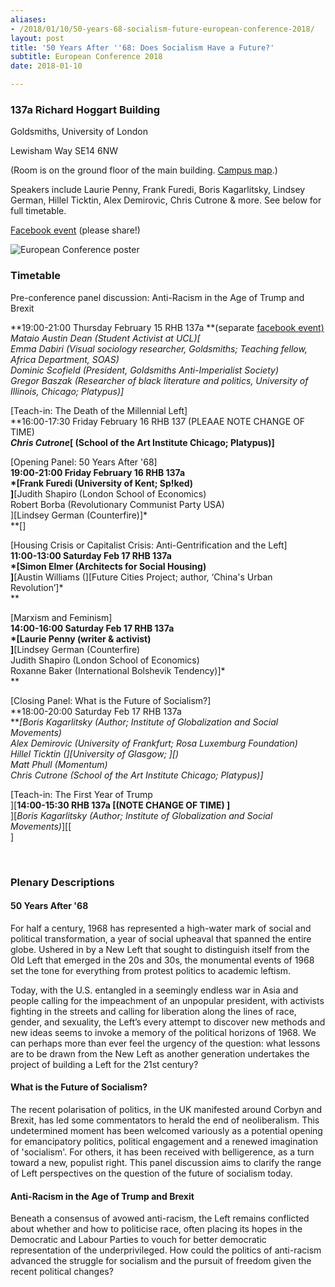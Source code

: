 ```yaml
---
aliases:
- /2018/01/10/50-years-68-socialism-future-european-conference-2018/
layout: post
title: '50 Years After ''68: Does Socialism Have a Future?'
subtitle: European Conference 2018
date: 2018-01-10

---
```

### 137a Richard Hoggart Building

Goldsmiths, University of London

Lewisham Way SE14 6NW

(Room is on the ground floor of the main building. [Campus
map](https://www.gold.ac.uk/media/documents-by-section/about-us/contact/Goldsmiths_site_map.pdf).)

Speakers include Laurie Penny, Frank Furedi, Boris Kagarlitsky, Lindsey German, Hillel Ticktin, Alex Demirovic, Chris Cutrone & more. See below for full timetable.

[Facebook event](https://www.facebook.com/events/2004171789837809)
(please share!)

![European Conference poster](img/A3euroconfbetablacktext-1resize.jpg)


### **Timetable**

Pre-conference panel discussion: Anti-Racism in the Age of Trump and
Brexit

**19:00-21:00 Thursday February 15 RHB 137a **(separate [facebook
event)](https://www.facebook.com/events/573100476400058/)\
*Mataio Austin Dean (Student Activist at UCL)[\
Emma Dabiri (Visual sociology researcher, Goldsmiths; Teaching fellow,
Africa Department, SOAS)\
Dominic Scofield (President, Goldsmiths Anti-Imperialist Society)\
Gregor Baszak (Researcher of black literature and politics, University
of Illinois, Chicago; Platypus)]*

[Teach-in: The Death of the Millennial
Left]\
**16:00-17:30 Friday February 16 RHB 137 (PLEAAE NOTE CHANGE OF
TIME) **\
*Chris Cutrone*[ (School of the Art Institute Chicago; Platypus)]**

[Opening Panel: 50 Years After
'68]\
**19:00-21:00 Friday February 16 RHB 137a\
*[Frank Furedi (University of Kent; Sp!ked)\
]**[Judith Shapiro (London School of
Economics)\
Robert Borba (Revolutionary Communist Party USA)\
][Lindsey German
(Counterfire)]*\
**[]

[Housing Crisis or Capitalist Crisis: Anti-Gentrification and the
Left]\
**11:00-13:00 Saturday Feb 17 RHB 137a\
*[Simon Elmer (Architects for Social Housing)\
]**[Austin Williams
(][Future Cities Project; author, ‘China's
Urban
Revolution’]*\
**

[Marxism and Feminism]\
**14:00-16:00 Saturday Feb 17 RHB 137a\
*[Laurie Penny (writer & activist)\
]**[Lindsey German (Counterfire)\
Judith Shapiro (London School of Economics)\
Roxanne Baker (International Bolshevik
Tendency)]*\
**

[Closing Panel: What is the Future of
Socialism?]\
**18:00-20:00 Saturday Feb 17 RHB 137a\
***[Boris Kagarlitsky (Author; Institute of Globalization and Social
Movements)\
Alex Demirovic (University of Frankfurt; Rosa Luxemburg Foundation)\
Hillel Ticktin (][University of
Glasgow; ][)\
Matt Phull (Momentum)\
Chris Cutrone (School of the Art Institute Chicago; Platypus)]*

[Teach-in: The First Year of Trump\
][**14:00-15:30 RHB 137a [(NOTE
CHANGE OF TIME) ]**\
][*Boris Kagarlitsky (Author; Institute of
Globalization and Social Movements)*][[\
]

 
### Plenary Descriptions

#### 50 Years After '68


For half a century, 1968 has represented a high-water mark of social and political transformation, a year of social upheaval that spanned the entire globe. Ushered in by a New Left that sought to distinguish itself from the Old Left that emerged in the 20s and 30s, the monumental events of 1968 set the tone for everything from protest politics to academic leftism.

Today, with the U.S. entangled in a seemingly endless war in Asia and people calling for the impeachment of an unpopular president, with activists fighting in the streets and calling for liberation along the lines of race, gender, and sexuality, the Left’s every attempt to discover new methods and new ideas seems to invoke a memory of the political horizons of 1968. We can perhaps more than ever feel the urgency of the question: what lessons are to be drawn from the New Left as another generation undertakes the project of building a Left for the 21st century?

#### What is the Future of Socialism?

The recent polarisation of politics, in the UK manifested around Corbyn and Brexit, has led some commentators to herald the end of neoliberalism. This undetermined moment has been welcomed variously as a potential opening for emancipatory politics, political engagement and a renewed imagination of 'socialism'. For others, it has been received with belligerence, as a turn toward a new, populist right. This panel discussion aims to clarify the range of Left perspectives on the question of the future of socialism today.

#### Anti-Racism in the Age of Trump and Brexit

Beneath a consensus of avowed anti-racism, the Left remains conflicted about whether and how to politicise race, often placing its hopes in the Democratic and Labour Parties to vouch for better democratic representation of the underprivileged. How could the politics of anti-racism advanced the struggle for socialism and the pursuit of freedom given the recent political changes?

 

